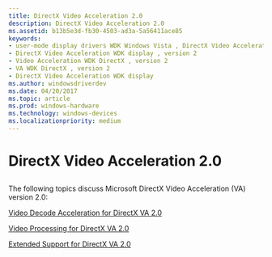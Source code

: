 ```yaml
---
title: DirectX Video Acceleration 2.0
description: DirectX Video Acceleration 2.0
ms.assetid: b13b5e3d-fb30-4503-ad3a-5a56411ace85
keywords:
- user-mode display drivers WDK Windows Vista , DirectX Video Acceleration
- DirectX Video Acceleration WDK display , version 2
- Video Acceleration WDK DirectX , version 2
- VA WDK DirectX , version 2
- DirectX Video Acceleration WDK display
ms.author: windowsdriverdev
ms.date: 04/20/2017
ms.topic: article
ms.prod: windows-hardware
ms.technology: windows-devices
ms.localizationpriority: medium
---
```


# DirectX Video Acceleration 2.0


## <span id="ddk_directx_video_acceleration_2_0_gg"></span><span id="DDK_DIRECTX_VIDEO_ACCELERATION_2_0_GG"></span>


The following topics discuss Microsoft DirectX Video Acceleration (VA) version 2.0:

[Video Decode Acceleration for DirectX VA 2.0](video-decode-acceleration-for-directx-va-2-0.md)

[Video Processing for DirectX VA 2.0](video-processing-for-directx-va-2-0.md)

[Extended Support for DirectX VA 2.0](extended-support-for-directx-va-2-0.md)

 

 





